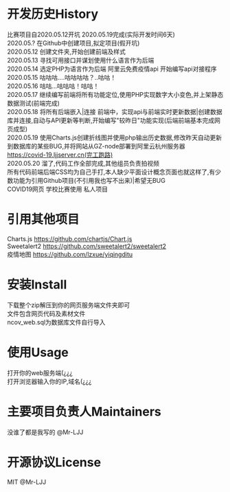# 开发历史History
比赛项目自2020.05.12开坑 2020.05.19完成(实际开发时间6天)  
2020.05.?  在Github中创建项目,拟定项目(假开坑)  
2020.05.12 创建文件夹,开始创建前端及样式  
2020.05.13 寻找可用接口并谋划使用什么语言作为后端  
2020.05.14 选定PHP为语言作为后端 阿里云免费疫情api 开始编写api对接程序  
2020.05.15 咕咕咕....咕咕咕咕？..咕咕！  
2020.05.16 咕咕...咕咕咕！咕咕！  
2020.05.17 继续编写前端将所有功能定位,使用PHP实现数字大小变色,并上架静态数据测试(前端完成)  
2020.05.18 将所有后端嵌入|连接 前端中，实现api与前端实时更新数据|创建数据库并连接,自动与API更新等判断,开始编写"较昨日"功能实现(后端前端基本完成网页成型)   
2020.05.19 使用Charts.js创建折线图并使用php输出历史数据,修改昨天自动更新到数据库的某些BUG,并将网站从GZ-node部署到阿里云杭州服务器 https://covid-19.ljjserver.cn(完工跑路)   
2020.05.20 溜了,代码工作全部完成,其他组员负责拍视频     
所有代码前端后端CSS均为自己手打,本人缺少平面设计概念页面也就这样了,有少数功能为引用Github项目(不引用我也写不出来)|希望无BUG     
COVID19网页 学校比赛使用 私人项目    
# 引用其他项目   
Charts.js https://github.com/chartjs/Chart.js    
Sweetalert2 https://github.com/sweetalert2/sweetalert2    
疫情地图 https://github.com/lzxue/yiqingditu    
# 安装Install
下载整个zip解压到你的网页服务端文件夹即可    
文件包含网页代码及素材文件   
ncov_web.sql为数据库文件自行导入   
# 使用Usage
打开你的web服务端(¿¿¿   
打开浏览器输入你的IP,域名(¿¿¿   
# 主要项目负责人Maintainers
没谁了都是我写的 @Mr-LJJ   
# 开源协议License
MIT @Mr-LJJ   
